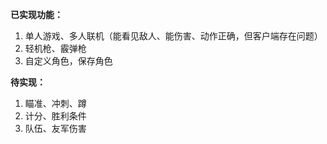 **已实现功能：**
1. 单人游戏、多人联机（能看见敌人、能伤害、动作正确，但客户端存在问题）
2. 轻机枪、霰弹枪
3. 自定义角色，保存角色

**待实现：**
1. 瞄准、冲刺、蹲
2. 计分、胜利条件
3. 队伍、友军伤害